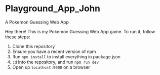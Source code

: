 # Playground_App_John
A Pokemon Guessing Web App

Hey there! This is my Pokemon Guessing Web App game. To run it, follow these steps:
1. Clone this repository
2. Ensure you have a recent version of npm
3. Run ```npm install``` to install everything in package.json
4. ```cd``` into the repository, and run ```npm run dev```
5. Open up ```localhost:9000``` on a browser
